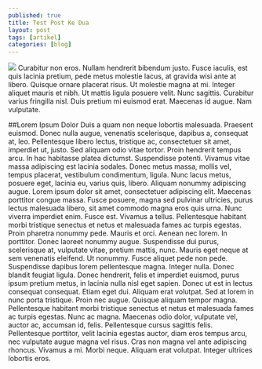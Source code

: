 ```yaml
---
published: true
title: Test Post Ke Dua
layout: post
tags: [artikel]
categories: [blog]
---
```

<img src="http://dummyimage.com/600x200/75a1ff/fff.png&text=Test" />
Curabitur non eros. Nullam hendrerit bibendum justo. Fusce iaculis, est quis lacinia pretium, pede metus molestie lacus, at gravida wisi ante at libero.
Quisque ornare placerat risus. Ut molestie magna at mi. Integer aliquet mauris et nibh.
Ut mattis ligula posuere velit. Nunc sagittis. Curabitur varius fringilla nisl. <!-- more -->
Duis pretium mi euismod erat. Maecenas id augue. Nam vulputate.

##Lorem Ipsum Dolor
Duis a quam non neque lobortis malesuada. Praesent euismod. Donec nulla augue, venenatis scelerisque, dapibus a, consequat at, leo.
Pellentesque libero lectus, tristique ac, consectetuer sit amet, imperdiet ut, justo. Sed aliquam odio vitae tortor. Proin hendrerit tempus arcu.
In hac habitasse platea dictumst. Suspendisse potenti. Vivamus vitae massa adipiscing est lacinia sodales.
Donec metus massa, mollis vel, tempus placerat, vestibulum condimentum, ligula. Nunc lacus metus, posuere eget, lacinia eu, varius quis, libero. Aliquam nonummy adipiscing augue.
Lorem ipsum dolor sit amet, consectetuer adipiscing elit. Maecenas porttitor congue massa. Fusce posuere, magna sed pulvinar ultricies, purus lectus malesuada libero, sit amet commodo magna eros quis urna.
Nunc viverra imperdiet enim. Fusce est. Vivamus a tellus.
Pellentesque habitant morbi tristique senectus et netus et malesuada fames ac turpis egestas. Proin pharetra nonummy pede. Mauris et orci.
Aenean nec lorem. In porttitor. Donec laoreet nonummy augue.
Suspendisse dui purus, scelerisque at, vulputate vitae, pretium mattis, nunc. Mauris eget neque at sem venenatis eleifend. Ut nonummy.
Fusce aliquet pede non pede. Suspendisse dapibus lorem pellentesque magna. Integer nulla.
Donec blandit feugiat ligula. Donec hendrerit, felis et imperdiet euismod, purus ipsum pretium metus, in lacinia nulla nisl eget sapien. Donec ut est in lectus consequat consequat.
Etiam eget dui. Aliquam erat volutpat. Sed at lorem in nunc porta tristique.
Proin nec augue. Quisque aliquam tempor magna. Pellentesque habitant morbi tristique senectus et netus et malesuada fames ac turpis egestas.
Nunc ac magna. Maecenas odio dolor, vulputate vel, auctor ac, accumsan id, felis. Pellentesque cursus sagittis felis.
Pellentesque porttitor, velit lacinia egestas auctor, diam eros tempus arcu, nec vulputate augue magna vel risus. Cras non magna vel ante adipiscing rhoncus. Vivamus a mi.
Morbi neque. Aliquam erat volutpat. Integer ultrices lobortis eros.